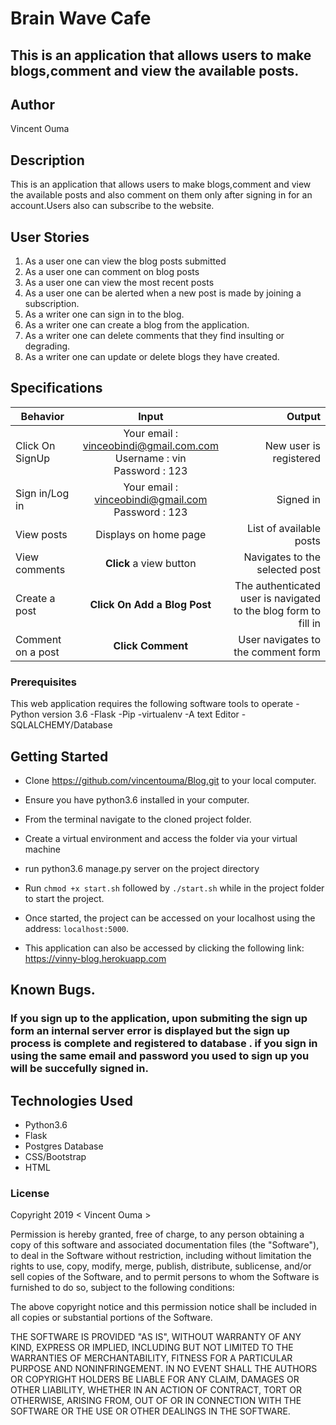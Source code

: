 # Brain Wave Cafe
## This is an application that allows users to make blogs,comment and view the  available posts.


## Author
Vincent Ouma

## Description
This is an application that allows users to make blogs,comment and view the  available posts and also comment on them only after signing in for an account.Users also can subscribe to the website.

## User Stories
1. As a user one can view the blog posts submitted
2. As a user one can comment on blog posts
3. As a user one can view the most recent posts
4. As a user one can be alerted when a new post is made by joining a subscription.
5. As a writer one can sign in to the blog.
6. As a writer one can create a blog from the application.
7. As a writer one can delete comments that they find insulting or degrading.
8. As a writer one can update or delete blogs they have created.
## Specifications
| Behavior        | Input           | Output  |
| ------------- |:-------------:| -----:|
| Click On SignUp | Your email : vinceobindi@gmail.com.com <br> Username : vin <br> Password : 123 | New user is registered |
| Sign in/Log in | Your email : vinceobindi@gmail.com <br> Password : 123 | Signed in |
| View posts | Displays on home page | List of available posts |
| View comments | **Click** a view button | Navigates to the selected post |
| Create a post | **Click On Add a Blog Post** | The authenticated user is navigated to the blog form to fill in |
| Comment on a post | **Click Comment** | User navigates to the comment form  |

### Prerequisites
This web application requires the following software tools to operate
-Python version 3.6
-Flask
-Pip
-virtualenv
-A text  Editor
-SQLALCHEMY/Database
## Getting Started
* Clone https://github.com/vincentouma/Blog.git  to your local computer.
* Ensure you have python3.6 installed in your computer.
* From the terminal navigate to the cloned project folder.
* Create a virtual environment and access the folder via your virtual machine
 
 * run python3.6 manage.py server on the project directory
* Run ```chmod +x start.sh``` followed by ``` ./start.sh ``` while in the project folder to start the project.
* Once started, the project can be accessed on your localhost using the address: ``` localhost:5000 ```.
* This application can also be accessed by clicking the following link: https://vinny-blog.herokuapp.com 

## Known Bugs.
### If you sign up to the application, upon submiting the sign up form an internal server error is displayed but the sign up process is complete and registered to database . if you sign in using the same email and password you used to sign up you will be succefully signed in.


## Technologies Used
- Python3.6
- Flask
- Postgres Database
- CSS/Bootstrap
- HTML

### License

Copyright 2019 < Vincent Ouma >

Permission is hereby granted, free of charge, to any person obtaining a copy of this software and associated documentation files (the "Software"), to deal in the Software without restriction, including without limitation the rights to use, copy, modify, merge, publish, distribute, sublicense, and/or sell copies of the Software, and to permit persons to whom the Software is furnished to do so, subject to the following conditions:

The above copyright notice and this permission notice shall be included in all copies or substantial portions of the Software.

THE SOFTWARE IS PROVIDED "AS IS", WITHOUT WARRANTY OF ANY KIND, EXPRESS OR IMPLIED, INCLUDING BUT NOT LIMITED TO THE WARRANTIES OF MERCHANTABILITY, FITNESS FOR A PARTICULAR PURPOSE AND NONINFRINGEMENT. IN NO EVENT SHALL THE AUTHORS OR COPYRIGHT HOLDERS BE LIABLE FOR ANY CLAIM, DAMAGES OR OTHER LIABILITY, WHETHER IN AN ACTION OF CONTRACT, TORT OR OTHERWISE, ARISING FROM, OUT OF OR IN CONNECTION WITH THE SOFTWARE OR THE USE OR OTHER DEALINGS IN THE SOFTWARE.

